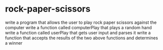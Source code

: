 # rock-paper-scissors
write a program that allows the user to play rock paper scissors against the computer
  write a function called computerPlay that plays a random hand
  write a function called userPlay that gets user input and parses it
  write a function that accepts the results of the two above functions and determines a winner